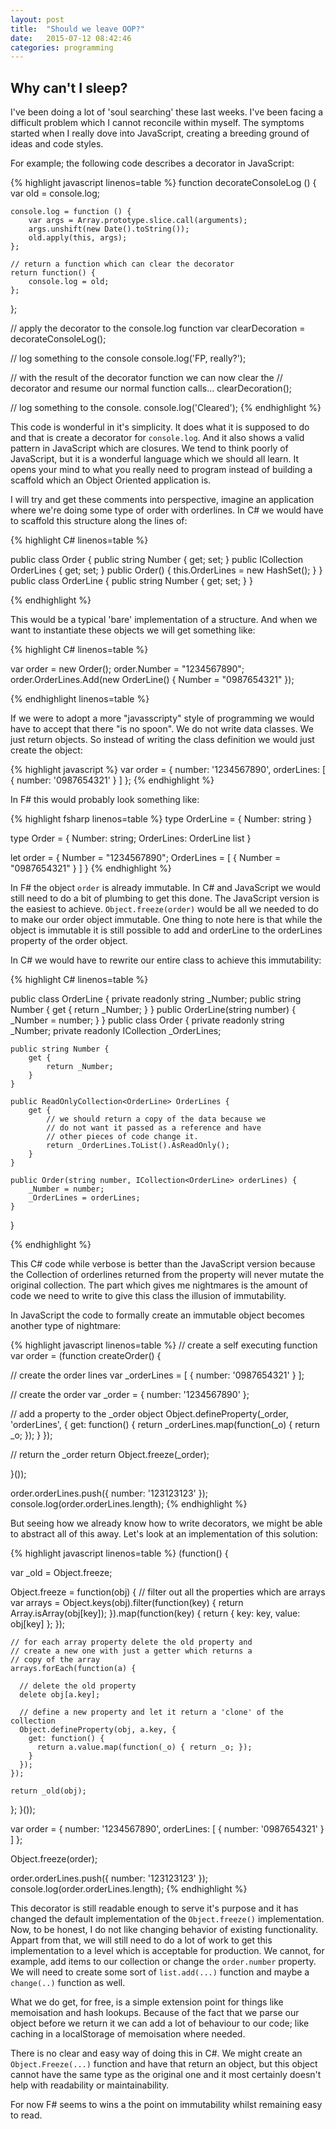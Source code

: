 ```yaml
---
layout: post
title:  "Should we leave OOP?"
date:   2015-07-12 08:42:46
categories: programming
---
```

## Why can't I sleep?

I've been doing a lot of 'soul searching' these last weeks. I've been facing a difficult problem which I cannot
reconcile within myself. The symptoms started when I really dove into JavaScript, creating a breeding ground of
ideas and code styles. 

For example; the following code describes a decorator in JavaScript:
    
{% highlight javascript linenos=table %}
function decorateConsoleLog () {
    var old = console.log;
    
    console.log = function () {
        var args = Array.prototype.slice.call(arguments);
        args.unshift(new Date().toString());
        old.apply(this, args);
    };
    
    // return a function which can clear the decorator
    return function() {
        console.log = old;
    };
};

// apply the decorator to the console.log function
var clearDecoration = decorateConsoleLog();

// log something to the console
console.log('FP, really?');

// with the result of the decorator function we can now clear the 
// decorator and resume our normal function calls...
clearDecoration();

// log something to the console.
console.log('Cleared');
{% endhighlight %}

This code is wonderful in it's simplicity. It does what it is supposed to do and that is create a decorator for
`console.log`. And it also shows a valid pattern in JavaScript which are closures. We tend to think poorly of
JavaScript, but it is a wonderful language which we should all learn. It opens your mind to what you really 
need to program instead of building a scaffold which an Object Oriented application is. 

I will try and get these comments into perspective, imagine an application where we're doing some type of 
order with orderlines. In C# we would have to scaffold this structure along the lines of:

{% highlight C# linenos=table %}

public class Order {
  public string Number { get; set; }
  public ICollection<OrderLine> OrderLines { get; set; }
  public Order() {
    this.OrderLines = new HashSet<OrderLine>();
  }
}
public class OrderLine {
  public string Number { get; set; }
}

{% endhighlight %}

This would be a typical 'bare' implementation of a structure. And when we want to instantiate these objects we 
will get something like:

{% highlight C# linenos=table %}

var order = new Order();
order.Number = "1234567890";
order.OrderLines.Add(new OrderLine() {
  Number = "0987654321"
});

{% endhighlight linenos=table %}

If we were to adopt a more "javasscripty" style of programming we would have to accept that there "is no 
spoon". We do not write data classes. We just return objects. So instead of writing the class definition
we would just create the object:

{% highlight javascript %}
var order = {
  number: '1234567890',
  orderLines: [
    { number: '0987654321' }
  ]
};
{% endhighlight %}

In F# this would probably look something like:

{% highlight fsharp linenos=table %}
type OrderLine = {
    Number: string
}

type Order = {
    Number: string;
    OrderLines: OrderLine list
}

let order = { 
    Number = "1234567890"; 
    OrderLines = [ { Number = "0987654321" } ] 
}
{% endhighlight %}

In F# the object `order` is already immutable. In C# and JavaScript we would still need to do a bit of plumbing
to get this done. The JavaScript version is the easiest to achieve. `Object.freeze(order)` would be all we needed
to do to make our order object immutable. One thing to note here is that while the object is immutable it is
still possible to add and orderLine to the orderLines property of the order object.

In C# we would have to rewrite our entire class to achieve this immutability:

{% highlight C# linenos=table %}

public class OrderLine {
    private readonly string _Number;
    public string Number {
        get {
            return _Number;
        }
    }
    public OrderLine(string number) {
        _Number = number;
    }
}
public class Order {
    private readonly string _Number;
    private readonly ICollection<OrderLine> _OrderLines;
    
    public string Number {
        get {
            return _Number;
        }
    }
    
    public ReadOnlyCollection<OrderLine> OrderLines {
        get {
            // we should return a copy of the data because we
            // do not want it passed as a reference and have 
            // other pieces of code change it.
            return _OrderLines.ToList().AsReadOnly();
        }
    }
    
    public Order(string number, ICollection<OrderLine> orderLines) {
        _Number = number;
        _OrderLines = orderLines;
    }
}

{% endhighlight %}

This C# code while verbose is better than the JavaScript version because the Collection of orderlines returned
from the property will never mutate the original collection. The part which gives me nightmares is the amount 
of code we need to write to give this class the illusion of immutability.

In JavaScript the code to formally create an immutable object becomes another type of nightmare:

{% highlight javascript linenos=table %}
// create a self executing function
var order = (function createOrder() {

  // create the order lines
  var _orderLines = [
    { number: '0987654321' }
  ];
  
  // create the order
  var _order = {
    number: '1234567890'
  };
  
  // add a property to the _order object
  Object.defineProperty(_order, 'orderLines', {
    get: function() {
      return _orderLines.map(function(_o) { return _o; });
    }
  });
  
  // return the _order
  return Object.freeze(_order);
  
}());


order.orderLines.push({ number: '123123123' });
console.log(order.orderLines.length);
{% endhighlight %}

But seeing how we already know how to write decorators, we might be able to abstract all of this away. Let's
look at an implementation of this solution:

{% highlight javascript linenos=table %}
(function() {

  var _old = Object.freeze;
  
  Object.freeze = function(obj) {
    // filter out all the properties which are arrays
    var arrays = Object.keys(obj).filter(function(key) {
      return Array.isArray(obj[key]);
    }).map(function(key) {
      return { key: key, value: obj[key] };
    });
       
    // for each array property delete the old property and
    // create a new one with just a getter which returns a 
    // copy of the array
    arrays.forEach(function(a) {
      
      // delete the old property
      delete obj[a.key];
      
      // define a new property and let it return a 'clone' of the collection
      Object.defineProperty(obj, a.key, {
        get: function() {
          return a.value.map(function(_o) { return _o; });
        }
      });
    });
    
    return _old(obj);
  };
}());

var order = {
  number: '1234567890',
  orderLines: [
    { number: '0987654321' }
  ]
};

Object.freeze(order);


order.orderLines.push({ number: '123123123' });
console.log(order.orderLines.length);
{% endhighlight %}

This decorator is still readable enough to serve it's purpose and it has changed the default implementation
of the `Object.freeze()` implementation. Now, to be honest, I do not like changing behavior of existing 
functionality. Appart from that, we will still need to do a lot of work to get this implementation to a 
level which is acceptable for production. We cannot, for example, add items to our collection or change the
`order.number` property. We will need to create some sort of `list.add(...)` function and maybe a `change(..)`
function as well.

What we do get, for free, is a simple extension point for things like memoisation and hash lookups. Because 
of the fact that we parse our object before we return it we can add a lot of behaviour to our code; like caching
in a localStorage of memoisation where needed.  

There is no clear and easy way of doing this in C#. We might create an `Object.Freeze(...)` function and have
that return an object, but this object cannot have the same type as the original one and it most certainly 
doesn't help with readability or maintainability. 

For now F# seems to wins a the point on immutability whilst remaining easy to read.